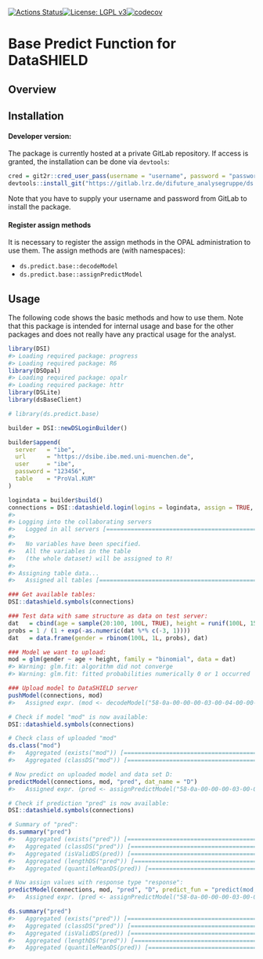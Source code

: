 <!-- README.md is generated from README.Rmd. Please edit that file -->

[![Actions Status](https://github.com/difuture/ds.predict.base/workflows/R-CMD-check/badge.svg)](https://github.com/difuture/ds.predict.base/actions)[![License: LGPL v3](https://img.shields.io/badge/License-LGPL%20v3-blue.svg)](https://www.gnu.org/licenses/lgpl-3.0)[![codecov](https://codecov.io/gh/difuture/ds.predict.base/branch/master/graph/badge.svg?token=OLIPLWDTN5)](https://codecov.io/gh/difuture/ds.predict.base)
<!--[![pipeline status](https://gitlab.lrz.de/difuture_analysegruppe/ds.predict.base/badges/master/pipeline.svg)](https://gitlab.lrz.de/difuture_analysegruppe/ds.predict.base/-/commits/master) [![coverage report](https://gitlab.lrz.de/difuture_analysegruppe/ds.predict.base/badges/master/coverage.svg)](https://gitlab.lrz.de/difuture_analysegruppe/ds.predict.base/-/commits/master)-->


# Base Predict Function for DataSHIELD

## Overview

## Installation

#### Developer version:

The package is currently hosted at a private GitLab repository. If
access is granted, the installation can be done via `devtools`:

``` r
cred = git2r::cred_user_pass(username = "username", password = "password")
devtools::install_git("https://gitlab.lrz.de/difuture_analysegruppe/ds.predict.base.git", credentials = cred)
```

Note that you have to supply your username and password from GitLab to
install the package.

#### Register assign methods

It is necessary to register the assign methods in the OPAL
administration to use them. The assign methods are (with namespaces):

  - `ds.predict.base::decodeModel`
  - `ds.predict.base::assignPredictModel`

## Usage

The following code shows the basic methods and how to use them. Note
that this package is intended for internal usage and base for the other
packages and does not really have any practical usage for the analyst.

``` r
library(DSI)
#> Loading required package: progress
#> Loading required package: R6
library(DSOpal)
#> Loading required package: opalr
#> Loading required package: httr
library(DSLite)
library(dsBaseClient)

# library(ds.predict.base)

builder = DSI::newDSLoginBuilder()

builder$append(
  server   = "ibe",
  url      = "https://dsibe.ibe.med.uni-muenchen.de",
  user     = "ibe",
  password = "123456",
  table    = "ProVal.KUM"
)

logindata = builder$build()
connections = DSI::datashield.login(logins = logindata, assign = TRUE, symbol = "D", opts = list(ssl_verifyhost = 0, ssl_verifypeer=0))
#>
#> Logging into the collaborating servers
#>   Logged in all servers [================================================================] 100% / 1s
#>
#>   No variables have been specified.
#>   All the variables in the table
#>   (the whole dataset) will be assigned to R!
#>
#> Assigning table data...
#>   Assigned all tables [==================================================================] 100% / 2s

### Get available tables:
DSI::datashield.symbols(connections)

### Test data with same structure as data on test server:
dat   = cbind(age = sample(20:100, 100L, TRUE), height = runif(100L, 150, 220))
probs = 1 / (1 + exp(-as.numeric(dat %*% c(-3, 1))))
dat   = data.frame(gender = rbinom(100L, 1L, probs), dat)

### Model we want to upload:
mod = glm(gender ~ age + height, family = "binomial", data = dat)
#> Warning: glm.fit: algorithm did not converge
#> Warning: glm.fit: fitted probabilities numerically 0 or 1 occurred

### Upload model to DataSHIELD server
pushModel(connections, mod)
#>   Assigned expr. (mod <- decodeModel("58-0a-00-00-00-03-00-04-00-00-00-03-05-00-00-00-00-05-55-54...

# Check if model "mod" is now available:
DSI::datashield.symbols(connections)

# Check class of uploaded "mod"
ds.class("mod")
#>   Aggregated (exists("mod")) [===========================================================] 100% / 0s
#>   Aggregated (classDS("mod")) [==========================================================] 100% / 0s

# Now predict on uploaded model and data set D:
predictModel(connections, mod, "pred", dat_name = "D")
#>   Assigned expr. (pred <- assignPredictModel("58-0a-00-00-00-03-00-04-00-00-00-03-05-00-00-00-00-...

# Check if prediction "pred" is now available:
DSI::datashield.symbols(connections)

# Summary of "pred":
ds.summary("pred")
#>   Aggregated (exists("pred")) [==========================================================] 100% / 0s
#>   Aggregated (classDS("pred")) [=========================================================] 100% / 0s
#>   Aggregated (isValidDS(pred)) [=========================================================] 100% / 0s
#>   Aggregated (lengthDS("pred")) [========================================================] 100% / 0s
#>   Aggregated (quantileMeanDS(pred)) [====================================================] 100% / 0s

# Now assign values with response type "response":
predictModel(connections, mod, "pred", "D", predict_fun = "predict(mod, newdata = D, type = 'response')")
#>   Assigned expr. (pred <- assignPredictModel("58-0a-00-00-00-03-00-04-00-00-00-03-05-00-00-00-00-...

ds.summary("pred")
#>   Aggregated (exists("pred")) [==========================================================] 100% / 0s
#>   Aggregated (classDS("pred")) [=========================================================] 100% / 0s
#>   Aggregated (isValidDS(pred)) [=========================================================] 100% / 0s
#>   Aggregated (lengthDS("pred")) [========================================================] 100% / 0s
#>   Aggregated (quantileMeanDS(pred)) [====================================================] 100% / 0s
```
